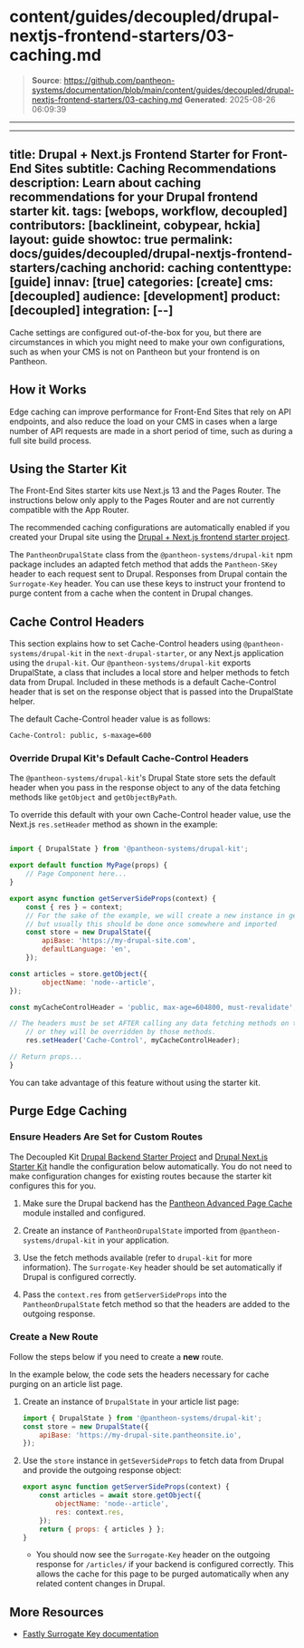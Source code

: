 # content/guides/decoupled/drupal-nextjs-frontend-starters/03-caching.md

> **Source**: https://github.com/pantheon-systems/documentation/blob/main/content/guides/decoupled/drupal-nextjs-frontend-starters/03-caching.md
> **Generated**: 2025-08-26 06:09:39

---

---
title: Drupal + Next.js Frontend Starter for Front-End Sites
subtitle: Caching Recommendations
description: Learn about caching recommendations for your Drupal frontend starter kit.
tags: [webops, workflow, decoupled]
contributors: [backlineint, cobypear, hckia]
layout: guide
showtoc: true
permalink: docs/guides/decoupled/drupal-nextjs-frontend-starters/caching
anchorid: caching
contenttype: [guide]
innav: [true]
categories: [create]
cms: [decoupled]
audience: [development]
product: [decoupled]
integration: [--]
---

Cache settings are configured out-of-the-box for you, but there are circumstances in which you might need to make your own configurations, such as when your CMS is not on Pantheon but your frontend is on Pantheon.

## How it Works

Edge caching can improve performance for Front-End Sites that rely on API endpoints, and also reduce the load on your CMS in cases when a large number of API requests are made in a short period of time, such as during a full site build process.

<Partial file="decoupled-caching.md" />

## Using the Starter Kit

<Alert title="Note"  type="info" >

The Front-End Sites starter kits use Next.js 13 and the Pages Router. The instructions below only apply to the Pages Router and are not currently compatible with the App Router.

</Alert>

The recommended caching configurations are automatically enabled if you created your Drupal site using the [Drupal + Next.js frontend starter project](/guides/decoupled/drupal-nextjs-frontend-starters/create).

The `PantheonDrupalState` class from the `@pantheon-systems/drupal-kit` npm
package includes an adapted fetch method that adds the `Pantheon-SKey` header
to each request sent to Drupal. Responses from Drupal contain the
`Surrogate-Key` header. You can use these keys to instruct your frontend to purge content from a cache when the content in Drupal changes.

## Cache Control Headers

This section explains how to set Cache-Control headers using
`@pantheon-systems/drupal-kit` in the `next-drupal-starter`, or any Next.js
application using the `drupal-kit`. Our `@pantheon-systems/drupal-kit` exports DrupalState, a class that includes a local store and helper methods to fetch data from Drupal. Included in these methods is a default Cache-Control header that is set on the response object that is passed into the DrupalState helper.

The default Cache-Control header value is as follows:

```http
Cache-Control: public, s-maxage=600
```

### Override Drupal Kit's Default Cache-Control Headers

The `@pantheon-systems/drupal-kit`'s Drupal State store sets the default header
when you pass in the response object to any of the data fetching methods like
`getObject` and `getObjectByPath`.

To override this default with your own Cache-Control header value, use the
Next.js `res.setHeader` method as shown in the example:


```js

import { DrupalState } from '@pantheon-systems/drupal-kit';

export default function MyPage(props) {
	// Page Component here...
}

export async function getServerSideProps(context) {
	const { res } = context;
	// For the sake of the example, we will create a new instance in getServerSideProps,
	// but usually this should be done once somewhere and imported
	const store = new DrupalState({
		apiBase: 'https://my-drupal-site.com',
		defaultLanguage: 'en',
	});

const articles = store.getObject({
		objectName: 'node--article',
});

const myCacheControlHeader = 'public, max-age=604800, must-revalidate';

// The headers must be set AFTER calling any data fetching methods on the store
	// or they will be overridden by those methods.
	res.setHeader('Cache-Control', myCacheControlHeader);

// Return props...
}
```

You can take advantage of this feature without using the starter kit.

## Purge Edge Caching

### Ensure Headers Are Set for Custom Routes

<Alert title="Note"  type="info" >

The Decoupled Kit [Drupal Backend Starter Project](/guides/decoupled/drupal-backend-starters) and [Drupal Next.js Starter Kit](/guides/decoupled/drupal-nextjs-frontend-starters) handle the configuration below automatically.
You do not need to make configuration changes for existing routes because the starter kit configures this for you.

</Alert>


1. Make sure the Drupal backend has the [Pantheon Advanced Page Cache](https://www.drupal.org/project/pantheon_advanced_page_cache) module installed and configured.

1. Create an instance of `PantheonDrupalState` imported from `@pantheon-systems/drupal-kit` in your application.

1. Use the fetch methods available (refer to `drupal-kit` for more information). The `Surrogate-Key` header should be set automatically if Drupal is configured correctly.

1. Pass the `context.res` from `getServerSideProps` into the `PantheonDrupalState` fetch method so that the headers are added to the outgoing response.

### Create a New Route

Follow the steps below if you need to create a **new** route.

In the example below, the code sets the headers necessary for
cache purging on an article list page.

1. Create an instance of `DrupalState` in your article list page:

	```js
	import { DrupalState } from '@pantheon-systems/drupal-kit';
	const store = new DrupalState({
		apiBase: 'https://my-drupal-site.pantheonsite.io',
	});
	```

1. Use the `store` instance in `getSeverSideProps` to fetch data from Drupal and provide the outgoing response object:

	```js
	export async function getServerSideProps(context) {
		const articles = await store.getObject({
			objectName: 'node--article',
			res: context.res,
		});
		return { props: { articles } };
	}
	```

	- You should now see the `Surrogate-Key` header on the outgoing response for `/articles/` if your backend is configured correctly. This allows the cache for this page to be purged automatically when any related content changes in Drupal.

## More Resources

- [Fastly Surrogate Key documentation](https://docs.fastly.com/en/guides/working-with-surrogate-keys)